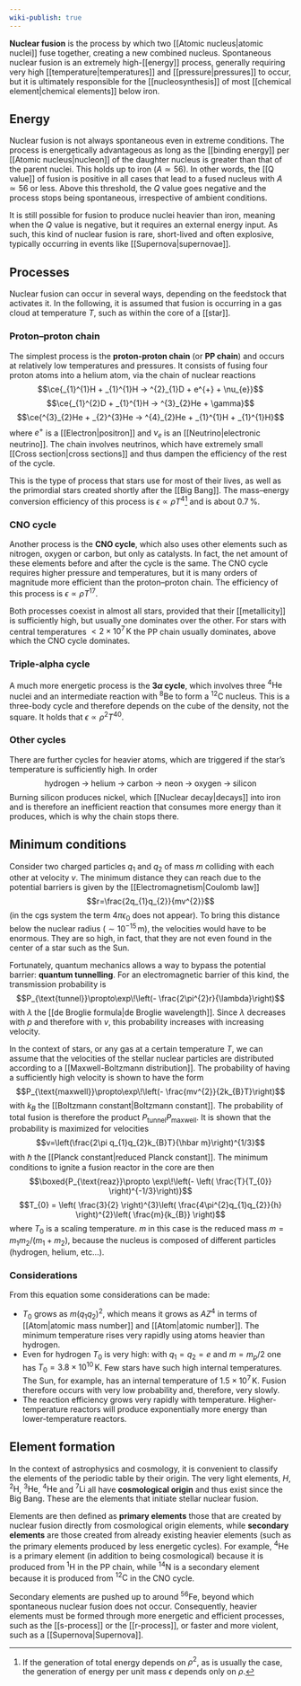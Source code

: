 ```yaml
---
wiki-publish: true
---
```

**Nuclear fusion** is the process by which two [[Atomic nucleus|atomic nuclei]] fuse together, creating a new combined nucleus. Spontaneous nuclear fusion is an extremely high-[[energy]] process, generally requiring very high [[temperature|temperatures]] and [[pressure|pressures]] to occur, but it is ultimately responsible for the [[nucleosynthesis]] of most [[chemical element|chemical elements]] below iron.
## Energy
Nuclear fusion is not always spontaneous even in extreme conditions. The process is energetically advantageous as long as the [[binding energy]] per [[Atomic nucleus|nucleon]] of the daughter nucleus is greater than that of the parent nuclei. This holds up to iron ($A\simeq56$). In other words, the [[Q value]] of fusion is positive in all cases that lead to a fused nucleus with $A\simeq 56$ or less. Above this threshold, the $Q$ value goes negative and the process stops being spontaneous, irrespective of ambient conditions.

It is still possible for fusion to produce nuclei heavier than iron, meaning when the $Q$ value is negative, but it requires an external energy input. As such, this kind of nuclear fusion is rare, short-lived and often explosive, typically occurring in events like [[Supernova|supernovae]].
## Processes
Nuclear fusion can occur in several ways, depending on the feedstock that activates it. In the following, it is assumed that fusion is occurring in a gas cloud at temperature $T$, such as within the core of a [[star]].
### Proton–proton chain
The simplest process is the **proton-proton chain** (or **PP chain**) and occurs at relatively low temperatures and pressures. It consists of fusing four proton atoms into a helium atom, via the chain of nuclear reactions
$$\ce{_{1}^{1}H + _{1}^{1}H -> ^{2}_{1}D + e^{+} + \nu_{e}}$$
$$\ce{_{1}^{2}D + _{1}^{1}H -> ^{3}_{2}He + \gamma}$$
$$\ce{^{3}_{2}He + _{2}^{3}He -> ^{4}_{2}He + _{1}^{1}H + _{1}^{1}H}$$
where $e^{+}$ is a [[Electron|positron]] and $\nu_{e}$ is an [[Neutrino|electronic neutrino]]. The chain involves neutrinos, which have extremely small [[Cross section|cross sections]] and thus dampen the efficiency of the rest of the cycle.

This is the type of process that stars use for most of their lives, as well as the primordial stars created shortly after the [[Big Bang]]. The mass–energy conversion efficiency of this process is $\epsilon\propto\rho T^{4}$[^1] and is about 0.7 %.
### CNO cycle
Another process is the **CNO cycle**, which also uses other elements such as nitrogen, oxygen or carbon, but only as catalysts. In fact, the net amount of these elements before and after the cycle is the same. The CNO cycle requires higher pressure and temperatures, but it is many orders of magnitude more efficient than the proton–proton chain. The efficiency of this process is $\epsilon\propto\rho T^{17}$.

Both processes coexist in almost all stars, provided that their [[metallicity]] is sufficiently high, but usually one dominates over the other. For stars with central temperatures $<2\times10^{7}\,\mathrm{K}$ the PP chain usually dominates, above which the CNO cycle dominates.
### Triple-alpha cycle
A much more energetic process is the **$3\alpha$ cycle**, which involves three $^{4}\mathrm{He}$ nuclei and an intermediate reaction with $^{8}\mathrm{Be}$ to form a $^{12}\mathrm{C}$ nucleus. This is a three-body cycle and therefore depends on the cube of the density, not the square. It holds that $\epsilon\propto\rho^{2}T^{40}$.
### Other cycles
There are further cycles for heavier atoms, which are triggered if the star’s temperature is sufficiently high. In order
$$\text{hydrogen}\;\rightarrow\;\text{helium}\;\rightarrow\;\text{carbon}\;\rightarrow\;\text{neon}\;\rightarrow\;\text{oxygen}\;\rightarrow\;\text{silicon}$$
Burning silicon produces nickel, which [[Nuclear decay|decays]] into iron and is therefore an inefficient reaction that consumes more energy than it produces, which is why the chain stops there.
## Minimum conditions
Consider two charged particles $q_{1}$ and $q_{2}$ of mass $m$ colliding with each other at velocity $v$. The minimum distance they can reach due to the potential barriers is given by the [[Electromagnetism|Coulomb law]]
$$r=\frac{2q_{1}q_{2}}{mv^{2}}$$
(in the cgs system the term $4\pi\epsilon_{0}$ does not appear). To bring this distance below the nuclear radius ($\sim10^{-15}\,\mathrm{m}$), the velocities would have to be enormous. They are so high, in fact, that they are not even found in the center of a star such as the Sun.

Fortunately, quantum mechanics allows a way to bypass the potential barrier: **quantum tunnelling**. For an electromagnetic barrier of this kind, the transmission probability is
$$P_{\text{tunnel}}\propto\exp\!\left(- \frac{2\pi^{2}r}{\lambda}\right)$$
with $\lambda$ the [[de Broglie formula|de Broglie wavelength]]. Since $\lambda$ decreases with $p$ and therefore with $v$, this probability increases with increasing velocity.

In the context of stars, or any gas at a certain temperature $T$, we can assume that the velocities of the stellar nuclear particles are distributed according to a [[Maxwell-Boltzmann distribution]]. The probability of having a sufficiently high velocity is shown to have the form
$$P_{\text{maxwell}}\propto\exp\!\left(- \frac{mv^{2}}{2k_{B}T}\right)$$
with $k_{B}$ the [[Boltzmann constant|Boltzmann constant]]. The probability of total fusion is therefore the product $P_{\text{tunnel}}P_{\text{maxwell}}$. It is shown that the probability is maximized for velocities
$$v=\left(\frac{2\pi q_{1}q_{2}k_{B}T}{\hbar m}\right)^{1/3}$$
with $\hbar$ the [[Planck constant|reduced Planck constant]]. The minimum conditions to ignite a fusion reactor in the core are then
$$\boxed{P_{\text{reaz}}\propto \exp\!\left(- \left( \frac{T}{T_{0}} \right)^{-1/3}\right)}$$
$$T_{0} = \left( \frac{3}{2} \right)^{3}\left( \frac{4\pi^{2}q_{1}q_{2}}{h} \right)^{2}\left( \frac{m}{k_{B}} \right)$$
where $T_{0}$ is a scaling temperature. $m$ in this case is the reduced mass $m=m_{1}m_{2}/(m_{1}+m_{2})$, because the nucleus is composed of different particles (hydrogen, helium, etc…).
### Considerations
From this equation some considerations can be made:
- $T_{0}$ grows as $m(q_{1}q_{2})^{2}$, which means it grows as $AZ^{4}$ in terms of [[Atom|atomic mass number]] and [[Atom|atomic number]]. The minimum temperature rises very rapidly using atoms heavier than hydrogen.
- Even for hydrogen $T_{0}$ is very high: with $q_{1}=q_{2}=e$ and $m=m_{p}/2$ one has $T_{0}=3.8\times10^{10}\,\mathrm{K}$. Few stars have such high internal temperatures. The Sun, for example, has an internal temperature of $1.5\times10^{7}\,\mathrm{K}$. Fusion therefore occurs with very low probability and, therefore, very slowly.
- The reaction efficiency grows very rapidly with temperature. Higher-temperature reactors will produce exponentially more energy than lower-temperature reactors.
## Element formation
In the context of astrophysics and cosmology, it is convenient to classify the elements of the periodic table by their origin. The very light elements, $H$, $^{2}\mathrm{H}$, $^{3}\mathrm{He}$, $^{4}\mathrm{He}$ and $^{7}\mathrm{Li}$ all have **cosmological origin** and thus exist since the Big Bang. These are the elements that initiate stellar nuclear fusion.

Elements are then defined as **primary elements** those that are created by nuclear fusion directly from cosmological origin elements, while **secondary elements** are those created from already existing heavier elements (such as the primary elements produced by less energetic cycles). For example, $^{4}\mathrm{He}$ is a primary element (in addition to being cosmological) because it is produced from $^{1}\mathrm{H}$ in the PP chain, while $^{14}\mathrm{N}$ is a secondary element because it is produced from $^{12}\mathrm{C}$ in the CNO cycle.

Secondary elements are pushed up to around $^{56}\mathrm{Fe}$, beyond which spontaneous nuclear fusion does not occur. Consequently, heavier elements must be formed through more energetic and efficient processes, such as the [[s-process]] or the [[r-process]], or faster and more violent, such as a [[Supernova|Supernova]].

[^1]: If the generation of total energy depends on $\rho^{2}$, as is usually the case, the generation of energy per unit mass $\epsilon$ depends only on $\rho$.